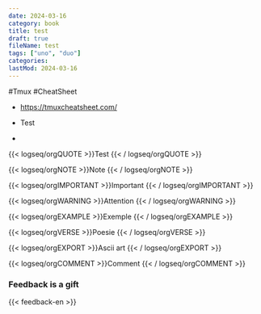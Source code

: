```yaml
---
date: 2024-03-16
category: book
title: test
draft: true
fileName: test
tags: ["uno", "duo"]
categories: 
lastMod: 2024-03-16
---
```

#Tmux #CheatSheet

  + https://tmuxcheatsheet.com/

  + Test

  + 

{{< logseq/orgQUOTE >}}Test
{{< / logseq/orgQUOTE >}}

{{< logseq/orgNOTE >}}Note
{{< / logseq/orgNOTE >}}

{{< logseq/orgIMPORTANT >}}Important
{{< / logseq/orgIMPORTANT >}}

{{< logseq/orgWARNING >}}Attention
{{< / logseq/orgWARNING >}}

{{< logseq/orgEXAMPLE >}}Exemple
{{< / logseq/orgEXAMPLE >}}

{{< logseq/orgVERSE >}}Poesie
{{< / logseq/orgVERSE >}}

{{< logseq/orgEXPORT >}}Ascii art
{{< / logseq/orgEXPORT >}}

{{< logseq/orgCOMMENT >}}Comment
{{< / logseq/orgCOMMENT >}}

### Feedback is a gift

{{< feedback-en >}}
